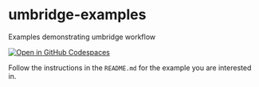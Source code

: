 # umbridge-examples
Examples demonstrating umbridge workflow

[![Open in GitHub Codespaces](https://github.com/codespaces/badge.svg)](https://codespaces.new/krosenfeld-IDM/umbridge-examples)

Follow the instructions in the `README.md` for the example you are interested in.


